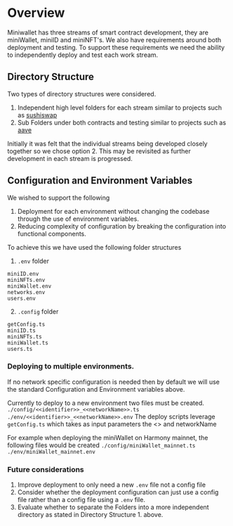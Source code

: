# Overview
Miniwallet has three streams of smart contract development, they are miniWallet, miniID and miniNFT's. We also have requirements around both deployment and testing. To support these requirements we need the ability to independently deploy and test each work stream.

## Directory Structure
Two types of directory structures were considered.
1. Independent high level folders for each stream similar to projects such as [sushiswap](https://github.com/sushiswap/sushiswap/tree/master/protocols)
2. Sub Folders under both contracts and testing similar to projects such as [aave](https://github.com/aave/aave-v3-core/tree/master/contracts)

Initially it was felt that the individual streams being developed closely together so we chose option 2. This may be revisited as further development in each stream is progressed.

## Configuration and Environment Variables
We wished to support the following
1. Deployment for each environment without changing the codebase through the use of environment variables.
2. Reducing complexity of configuration by breaking the configuration into functional components.

To achieve this we have used the following folder structures
1. `.env` folder
```
miniID.env
miniNFTs.env
miniWallet.env
networks.env
users.env
```
2. `.config` folder
```
getConfig.ts
miniID.ts
miniNFTs.ts
miniWallet.ts
users.ts
```

### Deploying to multiple environments.
If no network specific configuration is needed then by default we will use the standard Configuration and Environment variables above.

Currently to deploy to a new environment two files must be created.
`./config/<<identifier>>_<<networkName>>.ts`
`./env/<<identifier>>_<<networkName>>.env`
The deploy scripts leverage `getConfig.ts` which takes as input parameters the <<identifier>> and networkName

For example when deploying the miniWallet on Harmony mainnet, the following files would be created
`./config/miniWallet_mainnet.ts`
`./env/miniWallet_mainnet.env`

### Future considerations
1. Improve deployment to only need a new `.env` file not a config file
2. Consider whether the deployment configuration can just use a config file rather than a config file using a `.env` file.
3. Evaluate whether to separate the Folders into a more independent directory as stated in Directory Structure 1. above.
